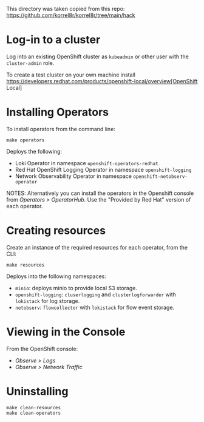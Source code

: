 
This directory was taken copied from this repo: https://github.com/korrel8r/korrel8r/tree/main/hack

# Log-in to a cluster

Log into an existing OpenShift cluster as `kubeadmin` or other user with the `cluster-admin` role.

To create a test cluster on your own machine install
https://developers.redhat.com/products/openshift-local/overview[OpenShift Local]

# Installing Operators

To install operators from the command line:

```
make operators
```

Deploys the following:

- Loki Operator in namespace `openshift-operators-redhat`
- Red Hat OpenShift Logging Operator in namespace `openshift-logging`
- Network Observability Operator in namespace `openshift-netobserv-operator`

NOTES: Alternatively you can  install the operators in the Openshift console from _Operators > OperatorHub_.
Use the "Provided by Red Hat" version of each operator.


# Creating resources

Create an instance of the required resources for each operator, from the CLI:

```
make resources
```

Deploys into the following namespaces:

- `minio`: deploys minio to provide local S3 storage.
- `openshift-logging`: `cluserlogging` and `clusterlogforwarder` with `lokistack` for log storage.
- `netobserv`: `flowcollector` with  `lokistack` for flow event storage.

# Viewing in the Console

From the OpenShift console:

- _Observe > Logs_
- _Observe > Network Traffic_

# Uninstalling

```
make clean-resources
make clean-operators
```

